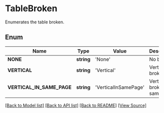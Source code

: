 ﻿# TableBroken
Enumerates the table broken.

## Enum
Name | Type | Value | Description
------------ | ------------- | ------------- | -------------
**NONE** | **string** | 'None' | No broken.
**VERTICAL** | **string** | 'Vertical' | Vertical broken.
**VERTICAL_IN_SAME_PAGE** | **string** | 'VerticalInSamePage' | Vertical broken in same page.

[[Back to Model list]](../README.md#documentation-for-models) [[Back to API list]](../README.md#documentation-for-api-endpoints) [[Back to README]](../README.md) [[View Source]](../src/Aspose/PDF/Model/TableBroken.php)

